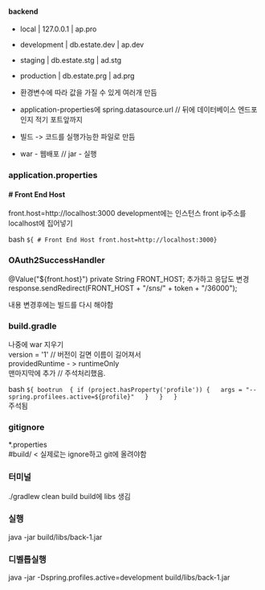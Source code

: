 #### backend

- local  | 127.0.0.1 | ap.pro
- development | db.estate.dev | ap.dev
- staging | db.estate.stg | ad.stg
- production | db.estate.prg | ad.prg

- 환경변수에 따라 값을 가질 수 있게 여러개 만듬

- application-properties에 spring.datasource.url // 뒤에 데이터베이스 엔드포인지 적기 포트앞까지

- 빌드 -> 코드를 실행가능한 파일로 만듬

- war - 웹배포  // jar - 실행

### application.properties
#### # Front End Host
front.host=http://localhost:3000
development에는 인스턴스 front ip주소를 localhost에 집어넣기

bash
`${ # Front End Host
    front.host=http://localhost:3000}`

### OAuth2SuccessHandler 
  @Value("${front.host}")
  private String FRONT_HOST; 추가하고 응답도 변경
response.sendRedirect(FRONT_HOST + "/sns/" + token + "/36000");

내용 변경후에는 빌드를 다시 해야함


### build.gradle
  나중에 war 지우기   
  version = '1'  // 버전이 길면 이름이 길어져서  
  providedRuntime - > runtimeOnly  
  맨마지막에 추가 // 주석처리했음.  

bash
`${ bootrun  {
    if (project.hasProperty('profile')) {  
      args = "--spring.profilees.active=${profile}"  
    }  
  }  
}`  
주석됨

### gitignore  
*.properties    
#build/ < 실제로는 ignore하고 git에 올려야함  

### 터미널
./gradlew clean build
build에 libs 생김

### 실행
java -jar build/libs/back-1.jar

### 디벨롭실행
java -jar -Dspring.profiles.active=development build/libs/back-1.jar

